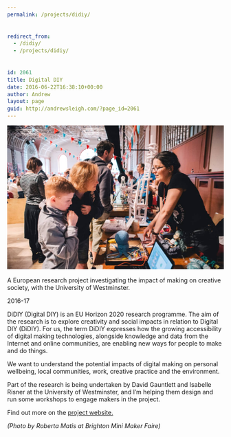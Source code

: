 ```yaml
---
permalink: /projects/didiy/


redirect_from:
  - /didiy/
  - /projects/didiy/


id: 2061
title: Digital DIY
date: 2016-06-22T16:38:10+00:00
author: Andrew
layout: page
guid: http://andrewsleigh.com/?page_id=2061
---
```

<img src="/assets/2013/03/BrightonMiniMakerFaire2015PhotoRobertaMatis-_-174-sm.jpeg" alt=""     class="aligncenter size-full wp-image-2059" />

A European research project investigating the impact of making on creative society, with the University of Westminster.

<span class="label">2016-17</span>

<!--more-->

DiDIY (Digital DIY) is an EU Horizon 2020 research programme. The aim of the research is to explore creativity and social impacts in relation to Digital DIY (DiDIY). For us, the term DiDIY expresses how the growing accessibility of digital making technologies, alongside knowledge and data from the Internet and online communities, are enabling new ways for people to make and do things. 

We want to understand the potential impacts of digital making on personal wellbeing, local communities, work, creative practice and the environment. 

Part of the research is being undertaken by David Gauntlett and Isabelle Risner at the University of Westminster, and I&#8217;m helping them design and run some workshops to engage makers in the project.

Find out more on the [project website.](http://www.didiy.eu)

_(Photo by Roberta Matis at Brighton Mini Maker Faire)_